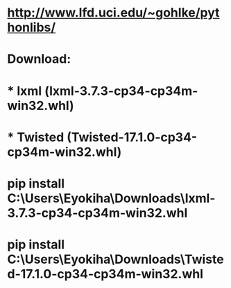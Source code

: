 # http://www.lfd.uci.edu/~gohlke/pythonlibs/
# Download:
#   * lxml (lxml-3.7.3-cp34-cp34m-win32.whl)
#   * Twisted (Twisted-17.1.0-cp34-cp34m-win32.whl)

# pip install C:\Users\Eyokiha\Downloads\lxml-3.7.3-cp34-cp34m-win32.whl
# pip install C:\Users\Eyokiha\Downloads\Twisted-17.1.0-cp34-cp34m-win32.whl